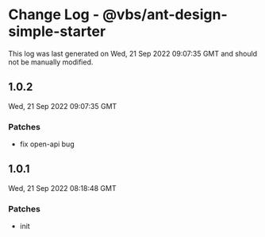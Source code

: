 # Change Log - @vbs/ant-design-simple-starter

This log was last generated on Wed, 21 Sep 2022 09:07:35 GMT and should not be manually modified.

## 1.0.2
Wed, 21 Sep 2022 09:07:35 GMT

### Patches

- fix open-api bug

## 1.0.1
Wed, 21 Sep 2022 08:18:48 GMT

### Patches

- init

